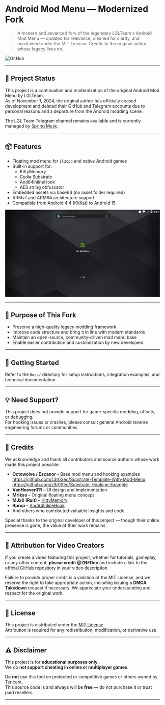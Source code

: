 # Android Mod Menu — Modernized Fork

> A modern and advanced fork of the legendary LGLTeam's Android Mod Menu — updated for relevance, cleaned for clarity, and maintained under the MIT License. Credits to the original author whose legacy lives on.

![GitHub](https://img.shields.io/github/license/YourUsername/Android-Mod-Menu?style=flat-square)

---

## 📢 Project Status

This project is a continuation and modernization of the original Android Mod Menu by LGLTeam.  
As of November 1, 2024, the original author has officially ceased development and deleted their GitHub and Telegram accounts due to personal reasons and a departure from the Android modding scene.

The LGL Team Telegram channel remains available and is currently managed by [Spring Musk](https://t.me/Layout_musk).

---

## 📦 Features

- Floating mod menu for `il2cpp` and native Android games
- Built-in support for:
  - KittyMemory
  - Cydia Substrate
  - And64InlineHook
  - AES string obfuscator
- Embedded assets via base64 (no asset folder required)
- ARMv7 and ARM64 architecture support
- Compatible from Android 4.4 (KitKat) to Android 15

![](Intro.gif)

---

## 🎯 Purpose of This Fork

- Preserve a high-quality legacy modding framework
- Improve code structure and bring it in line with modern standards
- Maintain an open-source, community-driven mod menu base
- Enable easier contribution and customization by new developers

---

## 🧰 Getting Started

Refer to the `Docs/` directory for setup instructions, integration examples, and technical documentation.

---

## 💡 Need Support?

This project does not provide support for game-specific modding, offsets, or debugging.  
For hooking issues or crashes, please consult general Android reverse engineering forums or communities.

---

## 🙏 Credits

We acknowledge and thank all contributors and source authors whose work made this project possible:

- **Octowolve / Escanor** – Base mod menu and hooking examples  
  https://github.com/z3r0Sec/Substrate-Template-With-Mod-Menu  
  https://github.com/z3r0Sec/Substrate-Hooking-Example
- **VanHoevenTR** – UI design and implementation  
- **MrIkso** – Original floating menu concept  
- **MJx0 (Ruit)** – [KittyMemory](https://github.com/MJx0/KittyMemory)  
- **Rprop** – [And64InlineHook](https://github.com/Rprop/And64InlineHook)  
- And others who contributed valuable insights and code.

Special thanks to the original developer of this project — though their online presence is gone, the value of their work remains.

---

## 🎥 Attribution for Video Creators

If you create a video featuring this project, whether for tutorials, gameplay, or any other content, **please credit @ZNFDev** and include a link to the [official GitHub repository](https://github.com/ZNFDev/Android-Modern-Mod-Menu) in your video description.

Failure to provide proper credit is a violation of the MIT License, and we reserve the right to take appropriate action, including issuing a **DMCA Takedown** request if necessary. We appreciate your understanding and respect for the original work.

---

## 📜 License

This project is distributed under the [MIT License](./LICENSE).  
Attribution is required for any redistribution, modification, or derivative use.

---

## ⚠️ Disclaimer

This project is for **educational purposes only**.  
We do **not support cheating in online or multiplayer games**.

Do **not** use this tool on protected or competitive games or others owned by Tencent.  
This source code is and always will be **free** — do not purchase it or trust paid resellers.

---